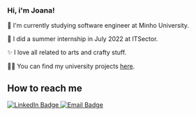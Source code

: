 ### Hi, i'm Joana!

🌱 I'm currently studying software engineer at Minho University. 

 🦋 I did a summer internship in July 2022 at ITSector. 
 
 ✨ I love all related to arts and crafty stuff.

👩‍💻 You can find my university projects [here](https://github.com/joanabranco/uminho-projects).


## How to reach me
<div id="badges">
  <a href="https://www.linkedin.com/in/joana-branco-73v/">
    <img src="https://img.shields.io/badge/-Linkedin-blue" alt="LinkedIn Badge"/>
  </a>
  <a href="mailto:joanabranco.23@gmail.com">
    <img src="https://img.shields.io/badge/-Email-green" alt="Email Badge"/>
  </a>
</div>
